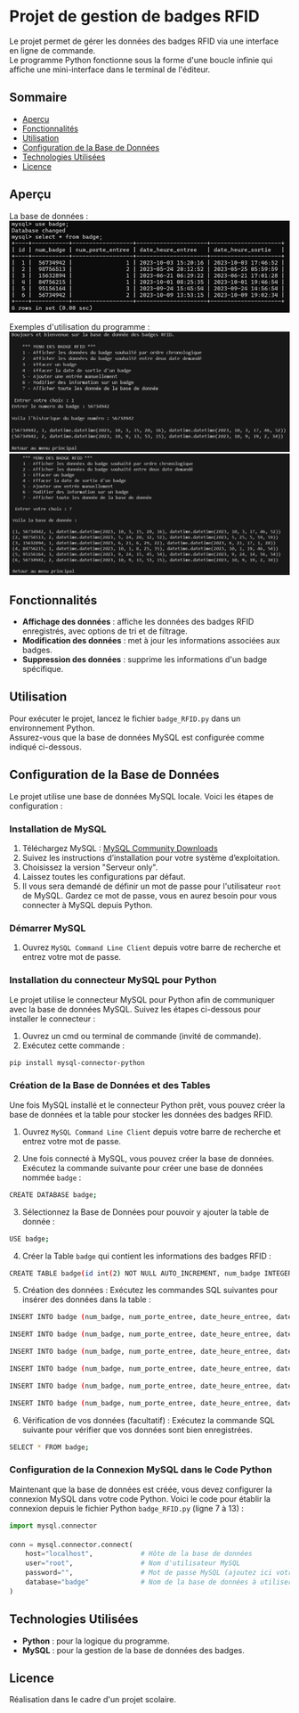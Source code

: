 # Projet de gestion de badges RFID

Le projet permet de gérer les données des badges RFID via une interface en ligne de commande. \
Le programme Python fonctionne sous la forme d'une boucle infinie qui affiche une mini-interface dans le terminal de l'éditeur.

## Sommaire
- [Aperçu](#aperçu)
- [Fonctionnalités](#fonctionnalités)
- [Utilisation](#utilisation)
- [Configuration de la Base de Données](#configuration-de-la-base-de-données)
- [Technologies Utilisées](#technologies-utilisées)
- [Licence](#licence)

## Aperçu
La base de données :
\
![Exemple de la BDD](BDD.png)

Exemples d'utilisation du programme :
\
![Exemple de la BDD](img_1.png)
![Exemple de la BDD](img_2.png)

## Fonctionnalités

- **Affichage des données** : affiche les données des badges RFID enregistrés, avec options de tri et de filtrage.
- **Modification des données** : met à jour les informations associées aux badges.
- **Suppression des données** : supprime les informations d'un badge spécifique.

## Utilisation

Pour exécuter le projet, lancez le fichier `badge_RFID.py` dans un environnement Python.\
Assurez-vous que la base de données MySQL est configurée comme indiqué ci-dessous.

## Configuration de la Base de Données

Le projet utilise une base de données MySQL locale. Voici les étapes de configuration :

### Installation de MySQL

1. Téléchargez MySQL : [MySQL Community Downloads](https://dev.mysql.com/downloads/installer/)
2. Suivez les instructions d’installation pour votre système d’exploitation.
3. Choisissez la version "Serveur only".
4. Laissez toutes les configurations par défaut.
5. Il vous sera demandé de définir un mot de passe pour l'utilisateur `root` de MySQL. Gardez ce mot de passe, vous en aurez besoin pour vous connecter à MySQL depuis Python.

### Démarrer MySQL

1. Ouvrez `MySQL Command Line Client` depuis votre barre de recherche et entrez votre mot de passe. 

### Installation du connecteur MySQL pour Python

Le projet utilise le connecteur MySQL pour Python afin de communiquer avec la base de données MySQL. Suivez les étapes ci-dessous pour installer le connecteur :

1. Ouvrez un cmd ou terminal de commande (invité de commande).
2. Exécutez cette commande : 
```bash 
pip install mysql-connector-python
```

### Création de la Base de Données et des Tables

Une fois MySQL installé et le connecteur Python prêt, vous pouvez créer la base de données et la table pour stocker les données des badges RFID.

1. Ouvrez `MySQL Command Line Client` depuis votre barre de recherche et entrez votre mot de passe. 

2. Une fois connecté à MySQL, vous pouvez créer la base de données. Exécutez la commande suivante pour créer une base de données nommée `badge` :
```bash
CREATE DATABASE badge;
```

3. Sélectionnez la Base de Données pour pouvoir y ajouter la table de donnée :
```bash
USE badge;
```

4. Créer la Table `badge` qui contient les informations des badges RFID :
```bash
CREATE TABLE badge(id int(2) NOT NULL AUTO_INCREMENT, num_badge INTEGER ,num_porte_entree INTEGER, date_heure_entree datetime, date_heure_sortie datetime, PRIMARY KEY(id) );
```

5. Création des données : Exécutez les commandes SQL suivantes pour insérer des données dans la table :
```bash
INSERT INTO badge (num_badge, num_porte_entree, date_heure_entree, date_heure_sortie) VALUES("56734942",1,"2023-10-03 15:20:16","2023-10-03 17:46:52");
```
```bash
INSERT INTO badge (num_badge, num_porte_entree, date_heure_entree, date_heure_sortie) VALUES("98756513",2,"2023-05-24 20:12:52","2023-05-25 05:59:59");
```
```bash
INSERT INTO badge (num_badge, num_porte_entree, date_heure_entree, date_heure_sortie) VALUES("15632894",1,"2023-06-21 06:29:22","2023-06-21 17:01:28");
```
```bash
INSERT INTO badge (num_badge, num_porte_entree, date_heure_entree, date_heure_sortie) VALUES("84756215",1,"2023-10-01 08:25:35","2023-10-01 19:46:54");
```
```bash
INSERT INTO badge (num_badge, num_porte_entree, date_heure_entree, date_heure_sortie) VALUES("95156164",3,"2023-09-24 15:45:54","2023-09-24 14:56:54");
```
```bash
INSERT INTO badge (num_badge, num_porte_entree, date_heure_entree, date_heure_sortie) VALUES("56734942",2,"2023-10-09 13:53:15","2023-10-09 19:02:34");
```

6. Vérification de vos données (facultatif) : Exécutez la commande SQL suivante pour vérifier que vos données sont bien enregistrées.
```bash
SELECT * FROM badge;
```

### Configuration de la Connexion MySQL dans le Code Python

Maintenant que la base de données est créée, vous devez configurer la connexion MySQL dans votre code Python. Voici le code pour établir la connexion depuis le fichier Python `badge_RFID.py` (ligne 7 à 13) :
```python
import mysql.connector

conn = mysql.connector.connect(
    host="localhost",            # Hôte de la base de données 
    user="root",                 # Nom d'utilisateur MySQL
    password="",                 # Mot de passe MySQL (ajoutez ici votre mot de passe défini)
    database="badge"             # Nom de la base de données à utiliser
)
```

## Technologies Utilisées

- **Python** : pour la logique du programme.
- **MySQL** : pour la gestion de la base de données des badges.

## Licence

Réalisation dans le cadre d'un projet scolaire.
